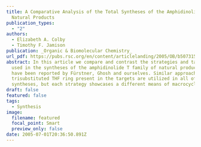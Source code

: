 ```yaml
---
title: A Comparative Analysis of the Total Syntheses of the Amphidinolide T
  Natural Products
publication_types:
  - "2"
authors:
  - Elizabeth A. Colby
  - Timothy F. Jamison
publication: _Organic & Biomolecular Chemistry_
url_pdf: https://pubs.rsc.org/en/content/articlelanding/2005/OB/b507315b
abstract: In this article we compare and contrast the strategies and tactics
  used in the syntheses of the amphidinolide T family of natural products that
  have been reported by Fürstner, Ghosh and ourselves. Similar approaches to the
  trisubstituted THF ring present in the targets are utilized in all of the
  syntheses, but each strategy showcases a different means of macrocyclization.
draft: false
featured: false
tags:
  - Synthesis
image:
  filename: featured
  focal_point: Smart
  preview_only: false
date: 2005-07-01T20:36:50.891Z
---
```

